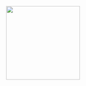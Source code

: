 
<img src="https://user-images.githubusercontent.com/73633146/190846110-7c259c71-a761-4b0b-ae8e-31a979c0eb90.jpg" height=200 withe=200>
<title>内蒙古红后网络安全有限责任公司</title>
